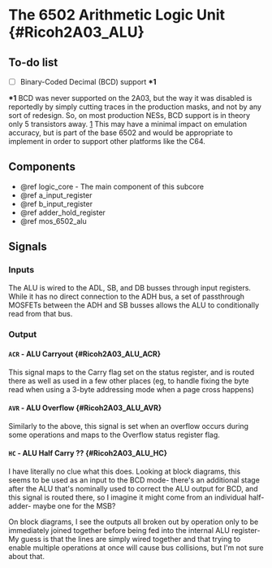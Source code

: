 # The 6502 Arithmetic Logic Unit {#Ricoh2A03_ALU}

## To-do list

- [ ] Binary-Coded Decimal (BCD) support <b>\*1</b>

<b>\*1</b> BCD was never supported on the 2A03, but the way it was disabled is
reportedly by simply cutting traces in the production masks, and not by any
sort of redesign. So, on most production NESs, BCD support is in theory only 5
transistors away. [1] This may have a minimal impact on emulation accuracy, but
is part of the base 6502 and would be appropriate to implement in order to
support other platforms like the C64.

[1]: https://forums.nesdev.org/viewtopic.php?t=9813

## Components

- @ref logic_core - The main component of this subcore
- @ref a_input_register
- @ref b_input_register
- @ref adder_hold_register
- @ref mos_6502_alu

## Signals

### Inputs

The ALU is wired to the ADL, SB, and DB busses through input registers.
While it has no direct connection to the ADH bus, a set of passthrough MOSFETs
between the ADH and SB busses allows the ALU to conditionally read from that
bus.

### Output

#### `ACR` - ALU Carryout {#Ricoh2A03_ALU_ACR}

This signal maps to the Carry flag set on the status register, and is routed
there as well as used in a few other places (eg, to handle fixing the byte
read when using a 3-byte addressing mode when a page cross happens) 

#### `AVR` - ALU Overflow {#Ricoh2A03_ALU_AVR}

Similarly to the above, this signal is set when an overflow occurs during some
operations and maps to the Overflow status register flag.

#### `HC` - ALU Half Carry ?? {#Ricoh2A03_ALU_HC}

I have literally no clue what this does. Looking at block diagrams, this seems
to be used as an input to the BCD mode- there's an additional stage after the
ALU that's nominally used to correct the ALU output for BCD, and this signal
is routed there, so I imagine it might come from an individual half-adder-
maybe one for the MSB?

On block diagrams, I see the outputs all broken out by operation only to be
immediately joined together before being fed into the internal ALU register-
My guess is that the lines are simply wired together and that trying to enable
multiple operations at once will cause bus collisions, but I'm not sure about
that.

